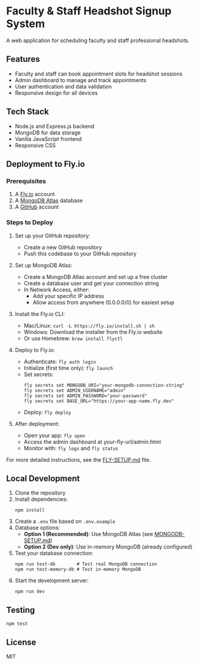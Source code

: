# Faculty & Staff Headshot Signup System

A web application for scheduling faculty and staff professional headshots.

## Features

- Faculty and staff can book appointment slots for headshot sessions
- Admin dashboard to manage and track appointments
- User authentication and data validation
- Responsive design for all devices

## Tech Stack

- Node.js and Express.js backend
- MongoDB for data storage
- Vanilla JavaScript frontend
- Responsive CSS

## Deployment to Fly.io

### Prerequisites

1. A [Fly.io](https://fly.io) account
2. A [MongoDB Atlas](https://www.mongodb.com/cloud/atlas) database
3. A [GitHub](https://github.com) account

### Steps to Deploy

1. Set up your GitHub repository:
   - Create a new GitHub repository
   - Push this codebase to your GitHub repository

2. Set up MongoDB Atlas:
   - Create a MongoDB Atlas account and set up a free cluster
   - Create a database user and get your connection string
   - In Network Access, either:
     - Add your specific IP address
     - Allow access from anywhere (0.0.0.0/0) for easiest setup

3. Install the Fly.io CLI:
   - Mac/Linux: `curl -L https://fly.io/install.sh | sh`
   - Windows: Download the installer from the Fly.io website
   - Or use Homebrew: `brew install flyctl`

4. Deploy to Fly.io:
   - Authenticate: `fly auth login`
   - Initialize (first time only): `fly launch`
   - Set secrets:
     ```
     fly secrets set MONGODB_URI="your-mongodb-connection-string"
     fly secrets set ADMIN_USERNAME="admin"
     fly secrets set ADMIN_PASSWORD="your-password"
     fly secrets set BASE_URL="https://your-app-name.fly.dev"
     ```
   - Deploy: `fly deploy`

5. After deployment:
   - Open your app: `fly open`
   - Access the admin dashboard at your-fly-url/admin.html
   - Monitor with: `fly logs` and `fly status`

For more detailed instructions, see the [FLY-SETUP.md](FLY-SETUP.md) file.

## Local Development

1. Clone the repository
2. Install dependencies:
   ```
   npm install
   ```
3. Create a `.env` file based on `.env.example`
4. Database options:
   - **Option 1 (Recommended)**: Use MongoDB Atlas (see [MONGODB-SETUP.md](MONGODB-SETUP.md))
   - **Option 2 (Dev only)**: Use in-memory MongoDB (already configured)
5. Test your database connection:
   ```
   npm run test-db        # Test real MongoDB connection
   npm run test-memory-db # Test in-memory MongoDB
   ```
6. Start the development server:
   ```
   npm run dev
   ```

## Testing

```
npm test
```

## License

MIT